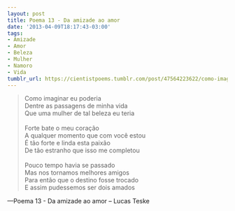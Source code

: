 ```yaml
---
layout: post
title: Poema 13 - Da amizade ao amor
date: '2013-04-09T18:17:43-03:00'
tags:
- Amizade
- Amor
- Beleza
- Mulher
- Namoro
- Vida
tumblr_url: https://cientistpoems.tumblr.com/post/47564223622/como-imaginar-eu-poderia-dentre-as-passagens-de
---
```

> Como imaginar eu poderia<br/>
> Dentre as passagens de minha vida<br/>
> Que uma mulher de tal beleza eu teria<br/>
><br/>
> Forte bate o meu coração<br/>
> A qualquer momento que com você estou<br/>
> É tão forte e linda esta paixão<br/>
> De tão estranho que isso me completou<br/>
><br/>
> Pouco tempo havia se passado<br/>
> Mas nos tornamos melhores amigos<br/>
> Para então que o destino fosse trocado<br/>
> E assim pudessemos ser dois amados<br/>

—Poema 13 - Da amizade ao amor – Lucas Teske
